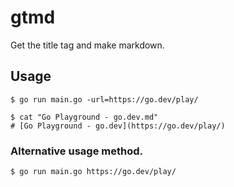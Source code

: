 # gtmd
Get the title tag and make markdown.

## Usage
```ShellSession
$ go run main.go -url=https://go.dev/play/

$ cat "Go Playground - go.dev.md"
# [Go Playground - go.dev](https://go.dev/play/)
```

### Alternative usage method.
```
$ go run main.go https://go.dev/play/
```